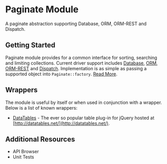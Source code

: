 # Paginate Module

A paginate abstraction supporting Database, ORM, ORM-REST and Dispatch.

## Getting Started

Paginate module provides for a common interface for sorting, searching and limiting collections. 
Current driver support includes [Database](https://github.com/kohana/database), 
[ORM](https://github.com/kohana/orm), [ORM-REST](https://github.com/morgan/kohana-orm-rest) and 
[Dispatch](https://github.com/morgan/kohana-dispatch). Implementation is as simple as 
passing a supported object into `Paginate::factory`. [Read More](basics).

## Wrappers

The module is useful by itself or when used in conjunction with a wrapper. Below is a list of 
known wrappers:

- [DataTables](https://github.com/morgan/kohana-datatables) - The ever so popular table 
plug-in for jQuery hosted at [http://datatables.net/](http://datatables.net/).

## Additional Resources

- API Browser
- Unit Tests
